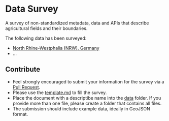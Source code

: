 # Data Survey

A survey of non-standardized metadata, data and APIs that describe agricultural
fields and their boundaries.

The following data has been surveyed:
- [North Rhine-Westphalia (NRW), Germany](data/DE-NRW.md)
- ...

## Contribute

- Feel strongly encouraged to submit your information for the survey via a
  [Pull Request](https://github.com/fiboa/data-survey/pulls).
- Please use the [template.md](template.md) to fill the survey.
- Place the document with a descriptibe name into the [data](data/) folder.
  If you provide more than one file, please create a folder that contains all files.
- The submission should include example data, ideally in GeoJSON format.